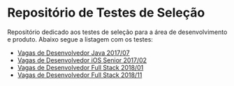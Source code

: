 # Repositório de Testes de Seleção

Repositório dedicado aos testes de seleção para a área de desenvolvimento e produto. Abaixo segue a listagem com os testes:

- [Vagas de Desenvolvedor Java 2017/07](teste-java-2017-07.md)
- [Vagas de Desenvolvedor iOS Senior 2017/02](teste-iOS-2017-02.md)
- [Vagas de Desenvolvedor Full Stack 2018/01](desafio-fullstack/README.md)
- [Vagas de Desenvolvedor Full Stack 2018/11](desafio-localização/README.md)
